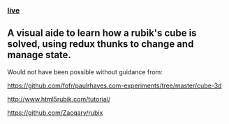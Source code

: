 ### [live](http://charliedieter.com/cube)

## A visual aide to learn how a rubik's cube is solved, using redux thunks to change and manage state.

Would not have been possible without guidance from:

https://github.com/fofr/paulrhayes.com-experiments/tree/master/cube-3d

http://www.html5rubik.com/tutorial/

https://github.com/Zacqary/rubix
